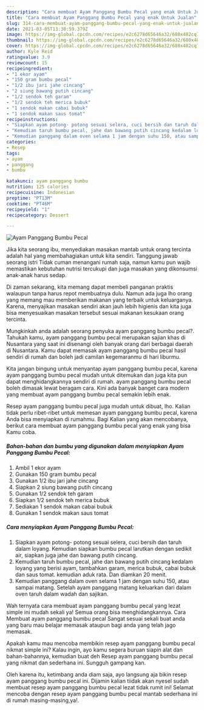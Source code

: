 ```yaml
---
description: "Cara membuat Ayam Panggang Bumbu Pecal yang enak Untuk Jualan"
title: "Cara membuat Ayam Panggang Bumbu Pecal yang enak Untuk Jualan"
slug: 314-cara-membuat-ayam-panggang-bumbu-pecal-yang-enak-untuk-jualan
date: 2021-03-05T13:30:59.379Z
image: https://img-global.cpcdn.com/recipes/e2c6278d65646a32/680x482cq70/ayam-panggang-bumbu-pecal-foto-resep-utama.jpg
thumbnail: https://img-global.cpcdn.com/recipes/e2c6278d65646a32/680x482cq70/ayam-panggang-bumbu-pecal-foto-resep-utama.jpg
cover: https://img-global.cpcdn.com/recipes/e2c6278d65646a32/680x482cq70/ayam-panggang-bumbu-pecal-foto-resep-utama.jpg
author: Kyle Reid
ratingvalue: 3.9
reviewcount: 15
recipeingredient:
- "1 ekor ayam"
- "150 gram bumbu pecal"
- "1/2 ibu jari jahe cincang"
- "2 siung bawang putih cincang"
- "1/2 sendok teh garam"
- "1/2 sendok teh merica bubuk"
- "1 sendok makan cabai bubuk"
- "1 sendok makan saus tomat"
recipeinstructions:
- "Siapkan ayam potong- potong sesuai selera, cuci bersih dan taruh dalam loyang. Kemudian siapkan bumbu pecal larutkan dengan sedikit air, siapkan juga jahe dan bawang putih cincang."
- "Kemudian taruh bumbu pecal, jahe dan bawang putih cincang kedalam loyang yang berisi ayam, tambahkan garam, merica bubuk, cabai bubuk dan saus tomat. kemudian aduk rata. Dan diamkan 20 menit."
- "Kemudian panggang dalam oven selama 1 jam dengan suhu 150, atau sampai matang. Setelah ayam panggang matang keluarkan dari dalam oven taruh dalam wadah dan sajikan."
categories:
- Resep
tags:
- ayam
- panggang
- bumbu

katakunci: ayam panggang bumbu 
nutrition: 125 calories
recipecuisine: Indonesian
preptime: "PT13M"
cooktime: "PT46M"
recipeyield: "1"
recipecategory: Dessert

---
```



![Ayam Panggang Bumbu Pecal](https://img-global.cpcdn.com/recipes/e2c6278d65646a32/680x482cq70/ayam-panggang-bumbu-pecal-foto-resep-utama.jpg)

Jika kita seorang ibu, menyediakan masakan mantab untuk orang tercinta adalah hal yang membahagiakan untuk kita sendiri. Tanggung jawab seorang istri Tidak cuman menangani rumah saja, namun kamu pun wajib memastikan kebutuhan nutrisi tercukupi dan juga masakan yang dikonsumsi anak-anak harus sedap.

Di zaman  sekarang, kita memang dapat membeli panganan praktis walaupun tanpa harus repot membuatnya dulu. Namun ada juga lho orang yang memang mau memberikan makanan yang terbaik untuk keluarganya. Karena, menyajikan masakan sendiri akan jauh lebih higienis dan kita juga bisa menyesuaikan masakan tersebut sesuai makanan kesukaan orang tercinta. 



Mungkinkah anda adalah seorang penyuka ayam panggang bumbu pecal?. Tahukah kamu, ayam panggang bumbu pecal merupakan sajian khas di Nusantara yang saat ini disenangi oleh banyak orang dari berbagai daerah di Nusantara. Kamu dapat memasak ayam panggang bumbu pecal hasil sendiri di rumah dan boleh jadi camilan kegemaranmu di hari liburmu.

Kita jangan bingung untuk menyantap ayam panggang bumbu pecal, karena ayam panggang bumbu pecal mudah untuk ditemukan dan juga kita pun dapat menghidangkannya sendiri di rumah. ayam panggang bumbu pecal boleh dimasak lewat beragam cara. Kini ada banyak banget cara modern yang membuat ayam panggang bumbu pecal semakin lebih enak.

Resep ayam panggang bumbu pecal juga mudah untuk dibuat, lho. Kalian tidak perlu ribet-ribet untuk memesan ayam panggang bumbu pecal, karena Anda bisa menyiapkan di rumahmu. Bagi Kalian yang akan mencobanya, berikut cara membuat ayam panggang bumbu pecal yang enak yang bisa Kamu coba.

<!--inarticleads1-->

##### Bahan-bahan dan bumbu yang digunakan dalam menyiapkan Ayam Panggang Bumbu Pecal:

1. Ambil 1 ekor ayam
1. Gunakan 150 gram bumbu pecal
1. Gunakan 1/2 ibu jari jahe cincang
1. Siapkan 2 siung bawang putih cincang
1. Gunakan 1/2 sendok teh garam
1. Siapkan 1/2 sendok teh merica bubuk
1. Sediakan 1 sendok makan cabai bubuk
1. Gunakan 1 sendok makan saus tomat




<!--inarticleads2-->

##### Cara menyiapkan Ayam Panggang Bumbu Pecal:

1. Siapkan ayam potong- potong sesuai selera, cuci bersih dan taruh dalam loyang. Kemudian siapkan bumbu pecal larutkan dengan sedikit air, siapkan juga jahe dan bawang putih cincang.
1. Kemudian taruh bumbu pecal, jahe dan bawang putih cincang kedalam loyang yang berisi ayam, tambahkan garam, merica bubuk, cabai bubuk dan saus tomat. kemudian aduk rata. Dan diamkan 20 menit.
1. Kemudian panggang dalam oven selama 1 jam dengan suhu 150, atau sampai matang. Setelah ayam panggang matang keluarkan dari dalam oven taruh dalam wadah dan sajikan.




Wah ternyata cara membuat ayam panggang bumbu pecal yang lezat simple ini mudah sekali ya! Semua orang bisa menghidangkannya. Cara Membuat ayam panggang bumbu pecal Sangat sesuai sekali buat anda yang baru mau belajar memasak ataupun bagi anda yang telah jago memasak.

Apakah kamu mau mencoba membikin resep ayam panggang bumbu pecal nikmat simple ini? Kalau ingin, ayo kamu segera buruan siapin alat dan bahan-bahannya, kemudian buat deh Resep ayam panggang bumbu pecal yang nikmat dan sederhana ini. Sungguh gampang kan. 

Oleh karena itu, ketimbang anda diam saja, ayo langsung aja bikin resep ayam panggang bumbu pecal ini. Dijamin kalian tiidak akan nyesel sudah membuat resep ayam panggang bumbu pecal lezat tidak rumit ini! Selamat mencoba dengan resep ayam panggang bumbu pecal mantab sederhana ini di rumah masing-masing,ya!.


